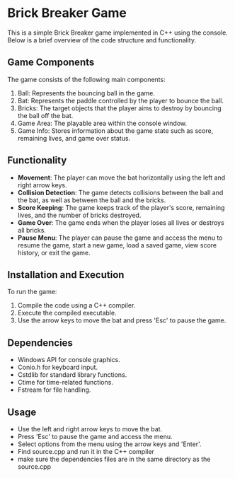 # Brick Breaker Game

This is a simple Brick Breaker game implemented in C++ using the console. Below is a brief overview of the code structure and functionality.

## Game Components
The game consists of the following main components:
1. Ball: Represents the bouncing ball in the game.
2. Bat: Represents the paddle controlled by the player to bounce the ball.
3. Bricks: The target objects that the player aims to destroy by bouncing the ball off the bat.
4. Game Area: The playable area within the console window.
5. Game Info: Stores information about the game state such as score, remaining lives, and game over status.

## Functionality
- **Movement**: The player can move the bat horizontally using the left and right arrow keys.
- **Collision Detection**: The game detects collisions between the ball and the bat, as well as between the ball and the bricks.
- **Score Keeping**: The game keeps track of the player's score, remaining lives, and the number of bricks destroyed.
- **Game Over**: The game ends when the player loses all lives or destroys all bricks.
- **Pause Menu**: The player can pause the game and access the menu to resume the game, start a new game, load a saved game, view score history, or exit the game.

## Installation and Execution
To run the game:
1. Compile the code using a C++ compiler.
2. Execute the compiled executable.
3. Use the arrow keys to move the bat and press 'Esc' to pause the game.

## Dependencies
- Windows API for console graphics.
- Conio.h for keyboard input.
- Cstdlib for standard library functions.
- Ctime for time-related functions.
- Fstream for file handling.

## Usage
- Use the left and right arrow keys to move the bat.
- Press 'Esc' to pause the game and access the menu.
- Select options from the menu using the arrow keys and 'Enter'.
- Find source.cpp and run it in the C++ compiler
- make sure the dependencies files are in the same directory as the source.cpp
